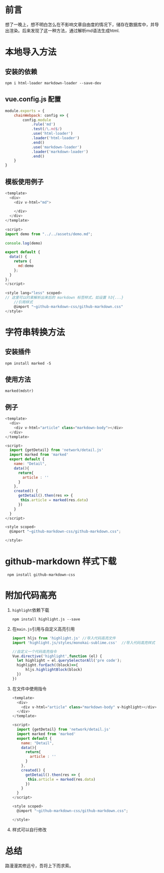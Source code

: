 # 前言

想了一晚上，想不明白怎么在不影响文章自由度的情况下，储存在数据库中，并导出渲染。后来发现了这一种方法，通过解析md语法生成html.







# 本地导入方法

## 安装的依赖

`npm i html-loader markdown-loader --save-dev`







## vue.config.js 配置

```javascript
module.exports = {
    chainWebpack: config => {
        config.module
            .rule('md')
            .test(/\.md$/)
            .use('html-loader')
            .loader('html-loader')
            .end()
            .use('markdown-loader')
            .loader('markdown-loader')
            .end()
    }
}
```









## 模板使用例子

```javascript
<template>
  <div>
    <div v-html="md">
             
    </div>
  </div>
</template>
 
<script>
import demo from "../../assets/demo.md";
 
console.log(demo)
 
export default {
  data() {
    return {
      md:demo
    };
  }
};
</script>
 
<style lang="less" scoped>
// 这里可以约束解析出来后的 markdown 标签样式，如设置 h3{...}
    //引用样式
    @import "~github-markdown-css/github-markdown.css"
</style>
```



# 字符串转换方法

## 安装插件

`npm install marked -S`



## 使用方法

`marked(mdstr)`



## 例子

```javascript
<template>
  <div>
    <div v-html="article" class="markdown-body"></div>
  </div>
</template>

<script>
  import {getDetail} from 'network/detail.js'
  import marked from 'marked'
  export default {
    name: "Detail",
    data(){
      return{
        article : ''
      }
    },
    created() {
      getDetail().then(res => {
       this.article = marked(res.data)
      })
    }
  }
</script>

<style scoped>
  @import "~github-markdown-css/github-markdown.css";

</style>
```



# github-markdown 样式下载

` npm install github-markdown-css`



# 附加代码高亮

1. `highlight`依赖下载

    `npm install highlight.js --save`

2. 在`main.js`引用与自定义高亮引用

   ```javascript
   import hljs from 'highlight.js' //导入代码高亮文件
   import 'highlight.js/styles/monokai-sublime.css'  //导入代码高亮样式
   
   //自定义一个代码高亮指令
   Vue.directive('highlight',function (el) {
     let highlight = el.querySelectorAll('pre code');
     highlight.forEach((block)=>{
         hljs.highlightBlock(block)
     })
   })
   ```

   

3. 在文件中使用指令

   ```javascript
   <template>
     <div>
       <div v-html="article" class="markdown-body" v-highlight></div>
     </div>
   </template>
   
   <script>
     import {getDetail} from 'network/detail.js'
     import marked from 'marked'
     export default {
       name: "Detail",
       data(){
         return{
           article : ''
         }
       },
       created() {
         getDetail().then(res => {
          this.article = marked(res.data)
         })
       }
     }
   </script>
   
   <style scoped>
     @import "~github-markdown-css/github-markdown.css";
   
   </style>
   ```

   

4. 样式可以自行修改

# 总结

路漫漫其修远兮，吾将上下而求索。